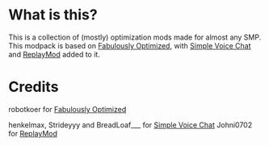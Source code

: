 # What is this?
This is a collection of (mostly) optimization mods made for almost any SMP. This modpack is based on [Fabulously Optimized](https://www.curseforge.com/minecraft/modpacks/fabulously-optimized/), with [Simple Voice Chat](https://www.curseforge.com/minecraft/mc-mods/simple-voice-chat/) and [ReplayMod](https://www.replaymod.com/) added to it.
# Credits
robotkoer for [Fabulously Optimized](https://www.curseforge.com/minecraft/modpacks/fabulously-optimized/)

henkelmax, Strideyyy and BreadLoaf___ for [Simple Voice Chat](https://www.curseforge.com/minecraft/mc-mods/simple-voice-chat/)
Johni0702 for [ReplayMod](https://www.replaymod.com/)

